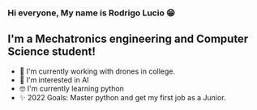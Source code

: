 ### Hi everyone, My name is Rodrigo Lucio 😁

## I'm a Mechatronics engineering and Computer Science student! 
- 🤖 I'm currently working with drones in college.
- 🧠 I'm interested in AI 
- 🤓 I'm currently learning python
- ✨ 2022 Goals: Master python and get my first job as a Junior.
